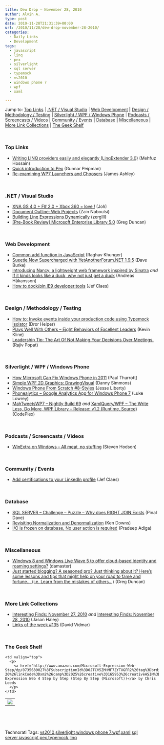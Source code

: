 ```yaml
---
title: Dew Drop – November 28, 2010
author: Alvin A.
type: post
date: 2010-11-28T21:31:39+00:00
url: /2010/11/28/dew-drop-november-28-2010/
categories:
  - Daily Links
  - Development
tags:
  - javascript
  - linq
  - pex
  - silverlight
  - sql server
  - typemock
  - vs2010
  - windows phone 7
  - wpf
  - xaml

---
```

Jump to: [Top Links][1] | [.NET / Visual Studio][2] | [Web Development][3] | [Design / Methodology / Testing][4] | [Silverlight / WPF / Windows Phone][5] | [Podcasts / Screencasts / Videos][6] | [Community / Events][7] | [Database][8] | [Miscellaneous][9] | [More Link Collections][10] | [The Geek Shelf][11] 

&#160;

### <a name="top"></a>Top Links

  * [Writing LINQ providers easily and elegantly (LinqExtender 3.0)][12] (Mehfuz Hossain)
  * [Quick introduction to Pex][13] (Gunnar Peipman)
  * [Re-examining WP7 Launchers and Choosers][14] (James Ashley)

&#160;

### <a name="dotnet"></a>.NET / Visual Studio

  * [XNA GS 4.0 + F# 2.0 + Xbox 360 = love !][15] (Joh)
  * [Document Outline: Web Projects][16] (Zain Naboulsi)
  * [Building Linq Expressions Dynamically][17] (zergIII)
  * [[Pre-Book Review] Microsoft Enterprise Library 5.0][18] (Greg Duncan)

&#160;

### <a name="web"></a>Web Development

  * [Common add function in JavaScript][19] (Raghav Khunger)
  * [Sueetie Now Supercharged with YetAnotherForum.NET 1.9.5][20] (Dave Burke)
  * [Introducing Nancy, a lightweight web framework inspired by Sinatra][21] _and_ [If it kinds looks like a duck, why not just get a duck][22] (Andreas Håkansson)
  * [How to dock/pin IE9 developer tools][23] (Jef Claes)

&#160;

### <a name="design"></a>Design / Methodology / Testing

  * [How to: Invoke events inside your production code using Typemock Isolator][24] (Dror Helper)
  * [Plays Well With Others – Eight Behaviors of Excellent Leaders][25] (Kevin Kline)
  * [Leadership Tip: The Art Of Not Making Your Decisions Over Meetings.][26] (Rajiv Popat)

&#160;

### <a name="silverlight"></a>Silverlight / WPF / Windows Phone

  * [How Microsoft Can Fix Windows Phone in 2011][27] (Paul Thurrott)
  * [Simple WPF 2D Graphics: DrawingVisual][28] (Danny Simmons)
  * [Windows Phone From Scratch #8–Styles][29] (Jesse Liberty)
  * [Phonealytics – Google Analytics App for Windows Phone 7][30] (Luke Lowrey)
  * <a href="http://mahtweetswp7.codeplex.com/releases/view/56475" target="_blank">MahTweetsWP7 &#8211; Nightly Build 69</a>&#160;_and_&#160;<a href="http://xamlquerywpf.codeplex.com/releases/view/56472" target="_blank">XamlQuery/WPF &#8211; The Write Less, Do More, WPF Library &#8211; Release: v1.2 (Runtime, Source)</a> (CodePlex)

&#160;

### <a name="podcasts"></a>Podcasts / Screencasts / Videos

  * [WinExtra on Windows – All meat, no stuffing][31] (Steven Hodson)

&#160;

### <a name="events"></a>Community / Events

  * [Add certifications to your LinkedIn profile][32] (Jef Claes)

&#160;

### <a name="db"></a>Database

  * [SQL SERVER – Challenge – Puzzle – Why does RIGHT JOIN Exists][33] (Pinal Dave)
  * [Revisiting Normalization and Denormalization][34] (Ken Downs)
  * [I/O is frozen on database, No user action is required][35] (Pradeep Adiga)

&#160;

### <a name="misc"></a>Miscellaneous

  * [Windows 8 and Windows Live Wave 5 to offer cloud-based identity and roaming settings?][36] (damaster)
  * [Just started blogging? A seasoned pro? Just thinking about it? Here’s some lessons and tips that might help on your road to fame and fortune… (i.e. Learn from the mistakes of others…)][37] (Greg Duncan)

&#160;

### <a name="links"></a>More Link Collections

  * [Interesting Finds: November 27, 2010][38] _and_ [Interesting Finds: November 28, 2010][39] (Jason Haley)
  * [Links of the week #135][40] (David Vidmar)

&#160;

### <a name="shelf"></a>The Geek Shelf

<table border="0" cellspacing="0" cellpadding="0">
  <tr>
    <td>
      <img data-recalc-dims="1" decoding="async" src="https://i0.wp.com/ecx.images-amazon.com/images/I/51BKr7f%252B5hL._SL160_.jpg?w=660" />
    </td>
    
    <td valign="top">
      <p>
        <a href="http://www.amazon.com/Microsoft-Expression-Web-Step/dp/0735639027%3FSubscriptionId%3D0JTCV5ZMHMF7ZYTXGFR2%26tag%3Dbrdicr-20%26linkCode%3Dxm2%26camp%3D2025%26creative%3D165953%26creativeASIN%3D0735639027">Microsoft Expression Web 4 Step by Step (Step By Step (Microsoft))</a> by Chris Leeds
      </p>
    </td>
  </tr>
</table>

&#160;

<div style="padding-bottom: 0px; margin: 0px; padding-left: 0px; padding-right: 0px; display: inline; float: none; padding-top: 0px" id="scid:C16BAC14-9A3D-4c50-9394-FBFEF7A93539:9bb143f5-6004-4d0a-b7aa-97713be00a73" class="wlWriterEditableSmartContent">
  <!--dotnetkickit-->
</div>

&#160;

<div style="padding-bottom: 0px; margin: 0px; padding-left: 0px; padding-right: 0px; display: inline; float: none; padding-top: 0px" id="scid:0767317B-992E-4b12-91E0-4F059A8CECA8:536f8dc1-e4aa-4647-92f9-0ed24353f3fc" class="wlWriterEditableSmartContent">
  Technorati Tags: <a href="http://technorati.com/tags/vs2010" rel="tag">vs2010</a>,<a href="http://technorati.com/tags/silverlight" rel="tag">silverlight</a>,<a href="http://technorati.com/tags/windows+phone+7" rel="tag">windows phone 7</a>,<a href="http://technorati.com/tags/wpf" rel="tag">wpf</a>,<a href="http://technorati.com/tags/xaml" rel="tag">xaml</a>,<a href="http://technorati.com/tags/sql+server" rel="tag">sql server</a>,<a href="http://technorati.com/tags/javascript" rel="tag">javascript</a>,<a href="http://technorati.com/tags/pex" rel="tag">pex</a>,<a href="http://technorati.com/tags/typemock" rel="tag">typemock</a>,<a href="http://technorati.com/tags/linq" rel="tag">linq</a>
</div>

 [1]: https://morningdew-bpc6g3a0fgaxdxcu.eastus2-01.azurewebsites.net/#top
 [2]: https://morningdew-bpc6g3a0fgaxdxcu.eastus2-01.azurewebsites.net/#dotnet
 [3]: https://morningdew-bpc6g3a0fgaxdxcu.eastus2-01.azurewebsites.net/#web
 [4]: https://morningdew-bpc6g3a0fgaxdxcu.eastus2-01.azurewebsites.net/#design
 [5]: https://morningdew-bpc6g3a0fgaxdxcu.eastus2-01.azurewebsites.net/#silverlight
 [6]: https://morningdew-bpc6g3a0fgaxdxcu.eastus2-01.azurewebsites.net/#podcasts
 [7]: https://morningdew-bpc6g3a0fgaxdxcu.eastus2-01.azurewebsites.net/#events
 [8]: https://morningdew-bpc6g3a0fgaxdxcu.eastus2-01.azurewebsites.net/#db
 [9]: https://morningdew-bpc6g3a0fgaxdxcu.eastus2-01.azurewebsites.net/#misc
 [10]: https://morningdew-bpc6g3a0fgaxdxcu.eastus2-01.azurewebsites.net/#links
 [11]: https://morningdew-bpc6g3a0fgaxdxcu.eastus2-01.azurewebsites.net/#shelf
 [12]: http://feedproxy.google.com/~r/burncsharp/~3/F_6DSzrebFA/writing-linq-providers-easily-and-elegantly-linqextender-3-0.aspx
 [13]: http://feedproxy.google.com/~r/gunnarpeipman/~3/QBjf8Ky6jgs/quick-introduction-to-pex.aspx
 [14]: http://www.imaginativeuniversal.com/blog/post.aspx?id=4f4e895a-4772-45d3-a695-8f5f24988e1d
 [15]: http://sharp-gamedev.blogspot.com/2010/11/xna-gs-40-f-20-xbox-360-love.html
 [16]: http://feedproxy.google.com/~r/zainnab/~3/E2eQMbdpv9Q/document-outline-web-projects-vstiptool0116.aspx
 [17]: http://www.codeproject.com/KB/cs/DynamBuildLinqExpression.aspx
 [18]: http://coolthingoftheday.blogspot.com/2010/11/pre-book-review-microsoft-enterprise.html
 [19]: http://www.codeasp.net/blogs/raghav_khunger/microsoft-net/1082/common-add-function-in-javascript
 [20]: http://feedproxy.google.com/~r/DaveBurke/~3/s8h9O0OrzSM/post.aspx
 [21]: http://elegantcode.com/2010/11/28/introducing-nancy-a-lightweight-web-framework-inspired-by-sinatra/
 [22]: http://elegantcode.com/2010/11/28/if-it-kinds-looks-like-a-duck-why-not-just-get-a-duck/
 [23]: http://feedproxy.google.com/~r/DiaryOfAnetDeveloperByJefClaes/~3/pU6CzISKD94/how-to-dockpin-ie9-developer-tools.html
 [24]: http://feedproxy.google.com/~r/HelperCode/~3/400XvW7vfGk/how-to-invoke-events-inside-your-production-code-using-typemock-isolator.aspx
 [25]: http://feedproxy.google.com/~r/sqlserverpedia/~3/uP3JoINzo_E/
 [26]: http://www.thousandtyone.com/blog/LeadershipTipTheArtOfNotMakingYourDecisionsOverMeetings.aspx
 [27]: http://www.winsupersite.com/mobile/fix_wp_in_2011.asp
 [28]: http://blogs.msdn.com/b/dsimmons/archive/2010/11/28/simple-wpf-2d-graphics-drawingvisual.aspx
 [29]: http://feedproxy.google.com/~r/JesseLiberty-SilverlightGeek/~3/Lm17MOjb9k0/
 [30]: http://lukencode.com/2010/11/28/phonealytics-google-analytics-client-for-windows-phone-7/
 [31]: http://feedproxy.google.com/~r/Winextra/~3/r2jeiz6SbSc/
 [32]: http://feedproxy.google.com/~r/DiaryOfAnetDeveloperByJefClaes/~3/yJK2RA7fU6A/add-certifications-to-your-linkedin.html
 [33]: http://blog.sqlauthority.com/2010/11/28/sql-server-challenge-puzzle-why-does-right-join-exists/
 [34]: http://database-programmer.blogspot.com/2010/11/revisiting-normalization-and.html
 [35]: http://feedproxy.google.com/~r/sqlserverpedia/~3/feOXpGje9SM/
 [36]: http://feedproxy.google.com/~r/liveside/~3/2SUUUh2tq58/
 [37]: http://coolthingoftheday.blogspot.com/2010/11/just-started-blogging-seasoned-pro-just.html
 [38]: http://jasonhaley.com/blog/post.aspx?id=fa8dd291-e3df-4813-979c-3f423d63162b
 [39]: http://jasonhaley.com/blog/post.aspx?id=acbab35b-ebc7-40c0-a198-7925cdc6017a
 [40]: http://feeds.vidmar.net/~r/BiteMyBytes/~3/mcZHCOIvwVc/links-of-the-week-134-again.aspx